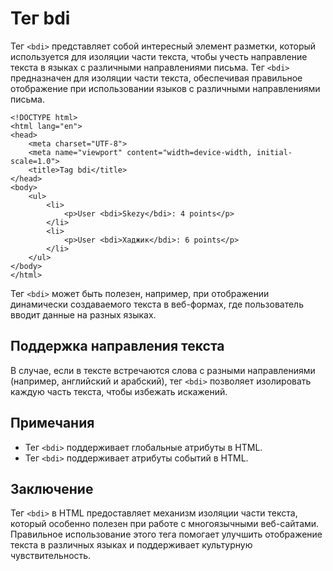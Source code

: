 # Тег bdi

Тег ``<bdi>`` представляет собой интересный элемент разметки, который используется для изоляции части текста, чтобы учесть направление текста в языках с различными направлениями письма. Тег ``<bdi>`` предназначен для изоляции части текста, обеспечивая правильное отображение при использовании языков с различными направлениями письма.

```
<!DOCTYPE html>
<html lang="en">
<head>
    <meta charset="UTF-8">
    <meta name="viewport" content="width=device-width, initial-scale=1.0">
    <title>Tag bdi</title>
</head>
<body>
    <ul>
        <li>
            <p>User <bdi>Skezy</bdi>: 4 points</p>
        </li>
        <li>
            <p>User <bdi>Хаджик</bdi>: 6 points</p>
        </li>
    </ul>
</body>
</html>
```

Тег ``<bdi>`` может быть полезен, например, при отображении динамически создаваемого текста в веб-формах, где пользователь вводит данные на разных языках.

## Поддержка направления текста

В случае, если в тексте встречаются слова с разными направлениями (например, английский и арабский), тег ``<bdi>`` позволяет изолировать каждую часть текста, чтобы избежать искажений.

## Примечания

- Тег ``<bdi>`` поддерживает глобальные атрибуты в HTML.
- Тег ``<bdi>`` поддерживает атрибуты событий в HTML.

## Заключение

Тег ``<bdi>`` в HTML предоставляет механизм изоляции части текста, который особенно полезен при работе с многоязычными веб-сайтами. Правильное использование этого тега помогает улучшить отображение текста в различных языках и поддерживает культурную чувствительность.